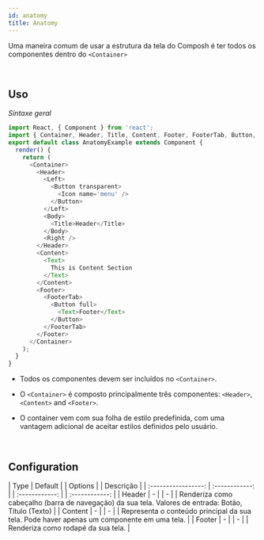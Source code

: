 ```yaml
---
id: anatomy
title: Anatomy
---
```



Uma maneira comum de usar a estrutura da tela do Composh é ter todos os componentes dentro do <code>&lt;Container&gt;</code>

<br />


## Uso

*Sintaxe geral*

```js
import React, { Component } from 'react';
import { Container, Header, Title, Content, Footer, FooterTab, Button, Left, Right, Body, Icon, Text } from 'native-base';
export default class AnatomyExample extends Component {
  render() {
    return (
      <Container>
        <Header>
          <Left>
            <Button transparent>
              <Icon name='menu' />
            </Button>
          </Left>
          <Body>
            <Title>Header</Title>
          </Body>
          <Right />
        </Header>
        <Content>
          <Text>
            This is Content Section
          </Text>
        </Content>
        <Footer>
          <FooterTab>
            <Button full>
              <Text>Footer</Text>
            </Button>
          </FooterTab>
        </Footer>
      </Container>
    );
  }
}
```

* Todos os componentes devem ser incluídos no <code>&lt;Container&gt;</code>.

* O <code>&lt;Container&gt;</code> é composto principalmente três componentes: <code>&lt;Header&gt;</code>, <code>&lt;Content&gt;</code> and <code>&lt;Footer&gt;</code>.

* O container vem com sua folha de estilo predefinida, com uma vantagem adicional de aceitar estilos definidos pelo usuário.

<br />


## Configuration

|        Type         |    Default     | |    Options     | |    Descrição     |
| :-----------------: | :------------: | | :------------: | | :------------: |
| Header              |        -       | |        -       | | Renderiza como cabeçalho (barra de navegação) da sua tela. Valores de entrada: Botão, Título (Texto) |
| Content             |        -       | |        -       | | Representa o conteúdo principal da sua tela. Pode haver apenas um <Content>componente em uma tela. |
| Footer              |        -       | |        -       | | Renderiza como rodapé da sua tela. |